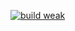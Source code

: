 [![build weak](https://img.shields.io/badge/build-weak-brightgreen.svg?style=flat)](https://github.com/RagingLink/RagingLink "Weak")
